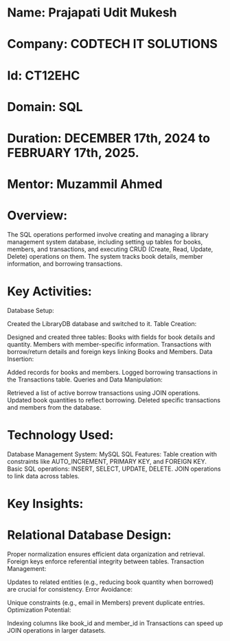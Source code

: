 # Name: Prajapati Udit Mukesh
# Company: CODTECH IT SOLUTIONS 
# Id: CT12EHC
# Domain: SQL
# Duration: DECEMBER 17th, 2024 to FEBRUARY 17th, 2025.
# Mentor: Muzammil Ahmed

# Overview:
The SQL operations performed involve creating and managing a library management system database, including setting up tables for books, members, and transactions, and executing CRUD (Create, Read, Update, Delete) operations on them. The system tracks book details, member information, and borrowing transactions.

# Key Activities:
Database Setup:

Created the LibraryDB database and switched to it.
Table Creation:

Designed and created three tables:
Books with fields for book details and quantity.
Members with member-specific information.
Transactions with borrow/return details and foreign keys linking Books and Members.
Data Insertion:

Added records for books and members.
Logged borrowing transactions in the Transactions table.
Queries and Data Manipulation:

Retrieved a list of active borrow transactions using JOIN operations.
Updated book quantities to reflect borrowing.
Deleted specific transactions and members from the database.

# Technology Used:
Database Management System: MySQL
SQL Features:
Table creation with constraints like AUTO_INCREMENT, PRIMARY KEY, and FOREIGN KEY.
Basic SQL operations: INSERT, SELECT, UPDATE, DELETE.
JOIN operations to link data across tables.

# Key Insights:
# Relational Database Design:
Proper normalization ensures efficient data organization and retrieval. Foreign keys enforce referential integrity between tables.
Transaction Management:

Updates to related entities (e.g., reducing book quantity when borrowed) are crucial for consistency.
Error Avoidance:

Unique constraints (e.g., email in Members) prevent duplicate entries.
Optimization Potential:

Indexing columns like book_id and member_id in Transactions can speed up JOIN operations in larger datasets.
